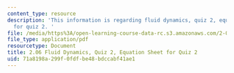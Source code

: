 ```yaml
---
content_type: resource
description: 'This information is regarding fluid dynamics, quiz 2, equation sheet
  for quiz 2. '
file: /media/https%3A/open-learning-course-data-rc.s3.amazonaws.com/2-06-fluid-dynamics-spring-2013/71a8198a299f0fdfbe48bdccabf41ae1_MIT2_06S13_equsheet_quiz2.pdf
file_type: application/pdf
resourcetype: Document
title: 2.06 Fluid Dynamics, Quiz 2, Equation Sheet for Quiz 2
uid: 71a8198a-299f-0fdf-be48-bdccabf41ae1
---
```

